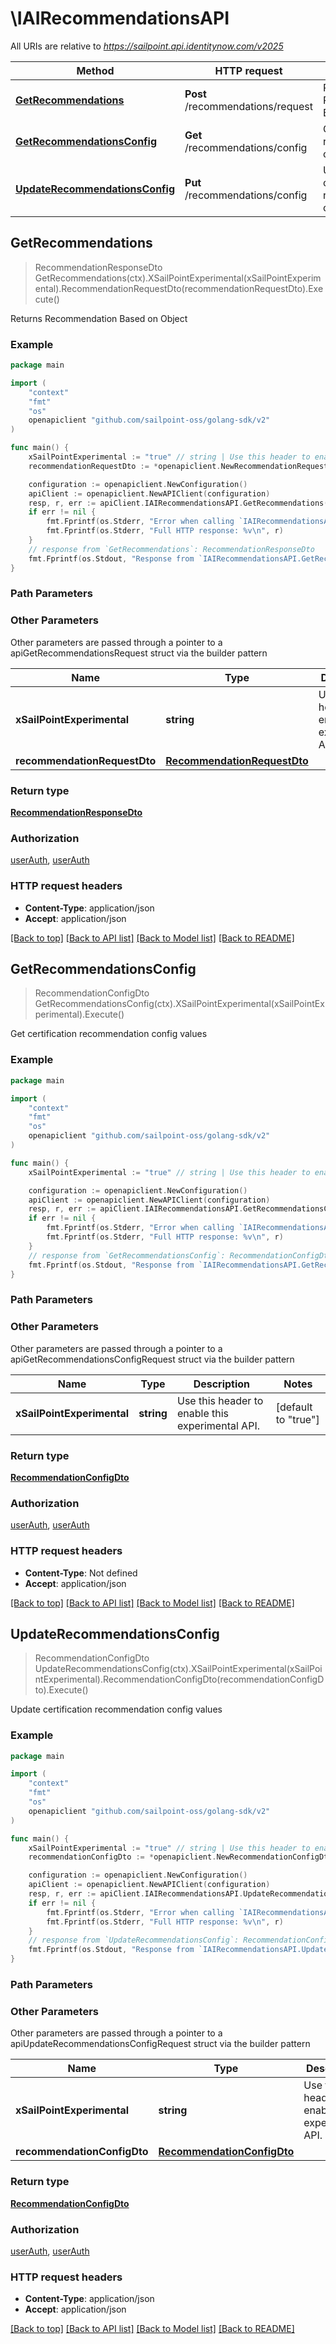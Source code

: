 # \IAIRecommendationsAPI

All URIs are relative to *https://sailpoint.api.identitynow.com/v2025*

Method | HTTP request | Description
------------- | ------------- | -------------
[**GetRecommendations**](IAIRecommendationsAPI.md#GetRecommendations) | **Post** /recommendations/request | Returns Recommendation Based on Object
[**GetRecommendationsConfig**](IAIRecommendationsAPI.md#GetRecommendationsConfig) | **Get** /recommendations/config | Get certification recommendation config values
[**UpdateRecommendationsConfig**](IAIRecommendationsAPI.md#UpdateRecommendationsConfig) | **Put** /recommendations/config | Update certification recommendation config values



## GetRecommendations

> RecommendationResponseDto GetRecommendations(ctx).XSailPointExperimental(xSailPointExperimental).RecommendationRequestDto(recommendationRequestDto).Execute()

Returns Recommendation Based on Object



### Example

```go
package main

import (
	"context"
	"fmt"
	"os"
	openapiclient "github.com/sailpoint-oss/golang-sdk/v2"
)

func main() {
	xSailPointExperimental := "true" // string | Use this header to enable this experimental API. (default to "true")
	recommendationRequestDto := *openapiclient.NewRecommendationRequestDto() // RecommendationRequestDto | 

	configuration := openapiclient.NewConfiguration()
	apiClient := openapiclient.NewAPIClient(configuration)
	resp, r, err := apiClient.IAIRecommendationsAPI.GetRecommendations(context.Background()).XSailPointExperimental(xSailPointExperimental).RecommendationRequestDto(recommendationRequestDto).Execute()
	if err != nil {
		fmt.Fprintf(os.Stderr, "Error when calling `IAIRecommendationsAPI.GetRecommendations``: %v\n", err)
		fmt.Fprintf(os.Stderr, "Full HTTP response: %v\n", r)
	}
	// response from `GetRecommendations`: RecommendationResponseDto
	fmt.Fprintf(os.Stdout, "Response from `IAIRecommendationsAPI.GetRecommendations`: %v\n", resp)
}
```

### Path Parameters



### Other Parameters

Other parameters are passed through a pointer to a apiGetRecommendationsRequest struct via the builder pattern


Name | Type | Description  | Notes
------------- | ------------- | ------------- | -------------
 **xSailPointExperimental** | **string** | Use this header to enable this experimental API. | [default to &quot;true&quot;]
 **recommendationRequestDto** | [**RecommendationRequestDto**](RecommendationRequestDto.md) |  | 

### Return type

[**RecommendationResponseDto**](RecommendationResponseDto.md)

### Authorization

[userAuth](../README.md#userAuth), [userAuth](../README.md#userAuth)

### HTTP request headers

- **Content-Type**: application/json
- **Accept**: application/json

[[Back to top]](#) [[Back to API list]](../README.md#documentation-for-api-endpoints)
[[Back to Model list]](../README.md#documentation-for-models)
[[Back to README]](../README.md)


## GetRecommendationsConfig

> RecommendationConfigDto GetRecommendationsConfig(ctx).XSailPointExperimental(xSailPointExperimental).Execute()

Get certification recommendation config values



### Example

```go
package main

import (
	"context"
	"fmt"
	"os"
	openapiclient "github.com/sailpoint-oss/golang-sdk/v2"
)

func main() {
	xSailPointExperimental := "true" // string | Use this header to enable this experimental API. (default to "true")

	configuration := openapiclient.NewConfiguration()
	apiClient := openapiclient.NewAPIClient(configuration)
	resp, r, err := apiClient.IAIRecommendationsAPI.GetRecommendationsConfig(context.Background()).XSailPointExperimental(xSailPointExperimental).Execute()
	if err != nil {
		fmt.Fprintf(os.Stderr, "Error when calling `IAIRecommendationsAPI.GetRecommendationsConfig``: %v\n", err)
		fmt.Fprintf(os.Stderr, "Full HTTP response: %v\n", r)
	}
	// response from `GetRecommendationsConfig`: RecommendationConfigDto
	fmt.Fprintf(os.Stdout, "Response from `IAIRecommendationsAPI.GetRecommendationsConfig`: %v\n", resp)
}
```

### Path Parameters



### Other Parameters

Other parameters are passed through a pointer to a apiGetRecommendationsConfigRequest struct via the builder pattern


Name | Type | Description  | Notes
------------- | ------------- | ------------- | -------------
 **xSailPointExperimental** | **string** | Use this header to enable this experimental API. | [default to &quot;true&quot;]

### Return type

[**RecommendationConfigDto**](RecommendationConfigDto.md)

### Authorization

[userAuth](../README.md#userAuth), [userAuth](../README.md#userAuth)

### HTTP request headers

- **Content-Type**: Not defined
- **Accept**: application/json

[[Back to top]](#) [[Back to API list]](../README.md#documentation-for-api-endpoints)
[[Back to Model list]](../README.md#documentation-for-models)
[[Back to README]](../README.md)


## UpdateRecommendationsConfig

> RecommendationConfigDto UpdateRecommendationsConfig(ctx).XSailPointExperimental(xSailPointExperimental).RecommendationConfigDto(recommendationConfigDto).Execute()

Update certification recommendation config values



### Example

```go
package main

import (
	"context"
	"fmt"
	"os"
	openapiclient "github.com/sailpoint-oss/golang-sdk/v2"
)

func main() {
	xSailPointExperimental := "true" // string | Use this header to enable this experimental API. (default to "true")
	recommendationConfigDto := *openapiclient.NewRecommendationConfigDto() // RecommendationConfigDto | 

	configuration := openapiclient.NewConfiguration()
	apiClient := openapiclient.NewAPIClient(configuration)
	resp, r, err := apiClient.IAIRecommendationsAPI.UpdateRecommendationsConfig(context.Background()).XSailPointExperimental(xSailPointExperimental).RecommendationConfigDto(recommendationConfigDto).Execute()
	if err != nil {
		fmt.Fprintf(os.Stderr, "Error when calling `IAIRecommendationsAPI.UpdateRecommendationsConfig``: %v\n", err)
		fmt.Fprintf(os.Stderr, "Full HTTP response: %v\n", r)
	}
	// response from `UpdateRecommendationsConfig`: RecommendationConfigDto
	fmt.Fprintf(os.Stdout, "Response from `IAIRecommendationsAPI.UpdateRecommendationsConfig`: %v\n", resp)
}
```

### Path Parameters



### Other Parameters

Other parameters are passed through a pointer to a apiUpdateRecommendationsConfigRequest struct via the builder pattern


Name | Type | Description  | Notes
------------- | ------------- | ------------- | -------------
 **xSailPointExperimental** | **string** | Use this header to enable this experimental API. | [default to &quot;true&quot;]
 **recommendationConfigDto** | [**RecommendationConfigDto**](RecommendationConfigDto.md) |  | 

### Return type

[**RecommendationConfigDto**](RecommendationConfigDto.md)

### Authorization

[userAuth](../README.md#userAuth), [userAuth](../README.md#userAuth)

### HTTP request headers

- **Content-Type**: application/json
- **Accept**: application/json

[[Back to top]](#) [[Back to API list]](../README.md#documentation-for-api-endpoints)
[[Back to Model list]](../README.md#documentation-for-models)
[[Back to README]](../README.md)

